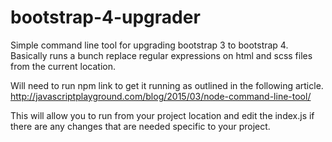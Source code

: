 # bootstrap-4-upgrader
Simple command line tool for upgrading bootstrap 3 to bootstrap 4. 
Basically runs a bunch replace regular expressions on html and scss files from the current location. 

Will need to run npm link to get it running as outlined in the following article. http://javascriptplayground.com/blog/2015/03/node-command-line-tool/

This will allow you to run from your project location and edit the index.js if there are any changes that are needed specific to your project.